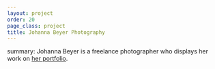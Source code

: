 ```yaml
---
layout: project
order: 20
page_class: project
title: Johanna Beyer Photography
---
```


summary: Johanna Beyer is a freelance photographer who displays her work on
<a href="http://johannabeyer.com/" title="Photography portfolio of Johanna Beyer">her portfolio</a>.

